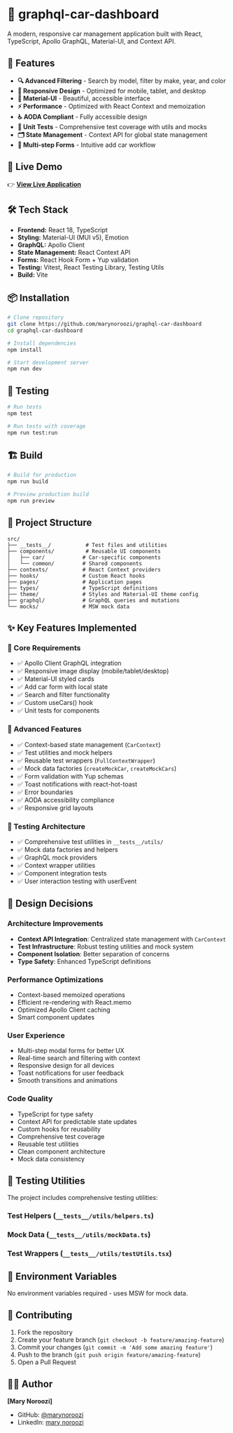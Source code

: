 # 🚗 graphql-car-dashboard

A modern, responsive car management application built with React, TypeScript, Apollo GraphQL, Material-UI, and Context API.

## 🌟 Features

- **🔍 Advanced Filtering** - Search by model, filter by make, year, and color
- **📱 Responsive Design** - Optimized for mobile, tablet, and desktop
- **🎨 Material-UI** - Beautiful, accessible interface
- **⚡ Performance** - Optimized with React Context and memoization
- **♿ AODA Compliant** - Fully accessible design
- **🧪 Unit Tests** - Comprehensive test coverage with utils and mocks
- **🗂️ State Management** - Context API for global state management
- **🎯 Multi-step Forms** - Intuitive add car workflow

## 🚀 Live Demo

👉 **[View Live Application](https://codesandbox.io/p/github/marynoroozi/graphql-car-dashboard/main?import=true)**

## 🛠️ Tech Stack

- **Frontend:** React 18, TypeScript
- **Styling:** Material-UI (MUI v5), Emotion
- **GraphQL:** Apollo Client
- **State Management:** React Context API
- **Forms:** React Hook Form + Yup validation
- **Testing:** Vitest, React Testing Library, Testing Utils
- **Build:** Vite

## 📦 Installation

```bash
# Clone repository
git clone https://github.com/marynoroozi/graphql-car-dashboard
cd graphql-car-dashboard

# Install dependencies
npm install

# Start development server
npm run dev
```

## 🧪 Testing

```bash
# Run tests
npm test

# Run tests with coverage
npm run test:run

```

## 🏗️ Build

```bash
# Build for production
npm run build

# Preview production build
npm run preview
```

## 📁 Project Structure

```
src/
├── __tests__/           # Test files and utilities
├── components/          # Reusable UI components
│   ├── car/            # Car-specific components
│   └── common/         # Shared components
├── contexts/           # React Context providers
├── hooks/              # Custom React hooks
├── pages/              # Application pages
├── types/              # TypeScript definitions
├── theme/              # Styles and Material-UI theme config
├── graphql/            # GraphQL queries and mutations
└── mocks/              # MSW mock data
```

## ✨ Key Features Implemented

### 🎯 Core Requirements
- ✅ Apollo Client GraphQL integration
- ✅ Responsive image display (mobile/tablet/desktop)
- ✅ Material-UI styled cards
- ✅ Add car form with local state
- ✅ Search and filter functionality
- ✅ Custom useCars() hook
- ✅ Unit tests for components

### 🚀 Advanced Features
- ✅ Context-based state management (`CarContext`)
- ✅ Test utilities and mock helpers
- ✅ Reusable test wrappers (`FullContextWrapper`)
- ✅ Mock data factories (`createMockCar`, `createMockCars`)
- ✅ Form validation with Yup schemas
- ✅ Toast notifications with react-hot-toast
- ✅ Error boundaries
- ✅ AODA accessibility compliance
- ✅ Responsive grid layouts

### 🧪 Testing Architecture
- ✅ Comprehensive test utilities in `__tests__/utils/`
- ✅ Mock data factories and helpers
- ✅ GraphQL mock providers
- ✅ Context wrapper utilities
- ✅ Component integration tests
- ✅ User interaction testing with userEvent

## 🎨 Design Decisions

### Architecture Improvements
- **Context API Integration**: Centralized state management with `CarContext`
- **Test Infrastructure**: Robust testing utilities and mock system
- **Component Isolation**: Better separation of concerns
- **Type Safety**: Enhanced TypeScript definitions

### Performance Optimizations
- Context-based memoized operations
- Efficient re-rendering with React.memo
- Optimized Apollo Client caching
- Smart component updates

### User Experience
- Multi-step modal forms for better UX
- Real-time search and filtering with context
- Responsive design for all devices
- Toast notifications for user feedback
- Smooth transitions and animations

### Code Quality
- TypeScript for type safety
- Context API for predictable state updates
- Custom hooks for reusability
- Comprehensive test coverage
- Reusable test utilities
- Clean component architecture
- Mock data consistency

## 🔧 Testing Utilities

The project includes comprehensive testing utilities:

### Test Helpers (`__tests__/utils/helpers.ts`)

### Mock Data (`__tests__/utils/mockData.ts`)

### Test Wrappers (`__tests__/utils/testUtils.tsx`)


## 🚦 Environment Variables

No environment variables required - uses MSW for mock data.

## 🤝 Contributing

1. Fork the repository
2. Create your feature branch (`git checkout -b feature/amazing-feature`)
3. Commit your changes (`git commit -m 'Add some amazing feature'`)
4. Push to the branch (`git push origin feature/amazing-feature`)
5. Open a Pull Request

## 👨‍💻 Author

**[Mary Noroozi]**
- GitHub: [@marynoroozi](https://github.com/marynoroozi)
- LinkedIn: [mary noroozi](https://www.linkedin.com/in/maryam-noroozi-/)

